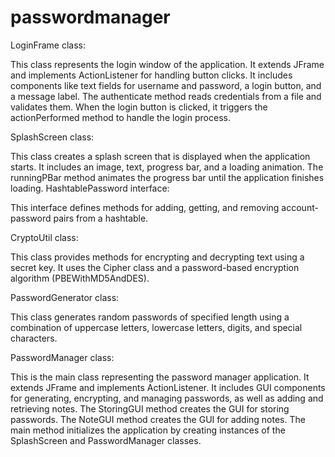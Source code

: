 # passwordmanager

LoginFrame class:

This class represents the login window of the application.
It extends JFrame and implements ActionListener for handling button clicks.
It includes components like text fields for username and password, a login button, and a message label.
The authenticate method reads credentials from a file and validates them.
When the login button is clicked, it triggers the actionPerformed method to handle the login process.

SplashScreen class:

This class creates a splash screen that is displayed when the application starts.
It includes an image, text, progress bar, and a loading animation.
The runningPBar method animates the progress bar until the application finishes loading.
HashtablePassword interface:

This interface defines methods for adding, getting, and removing account-password pairs from a hashtable.

CryptoUtil class:

This class provides methods for encrypting and decrypting text using a secret key.
It uses the Cipher class and a password-based encryption algorithm (PBEWithMD5AndDES).

PasswordGenerator class:

This class generates random passwords of specified length using a combination of uppercase letters, lowercase letters, digits, and special characters.

PasswordManager class:

This is the main class representing the password manager application.
It extends JFrame and implements ActionListener.
It includes GUI components for generating, encrypting, and managing passwords, as well as adding and retrieving notes.
The StoringGUI method creates the GUI for storing passwords.
The NoteGUI method creates the GUI for adding notes.
The main method initializes the application by creating instances of the SplashScreen and PasswordManager classes.
